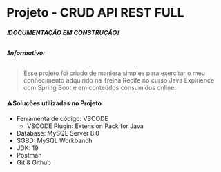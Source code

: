 # Projeto - CRUD API REST FULL

##### :heavy_exclamation_mark:DOCUMENTAÇÃO EM CONSTRUÇÃO:heavy_exclamation_mark:

##### :heavy_exclamation_mark:Informativo:
>Esse projeto foi criado de maniera simples para exercitar o meu conhecimento adquirido na Treina Recife no curso Java Expirience com Spring Boot e em conteúdos   consumidos online.

#### :warning:Soluções utilizadas no Projeto

- Ferramenta de código: VSCODE<br>
	- VSCODE Plugin: Extension Pack for Java
- Database: MySQL Server 8.0<br>
- SGBD: MySQL Workbanch<br>
- JDK: 19<br>
- Postman<br>
- Git & Github


